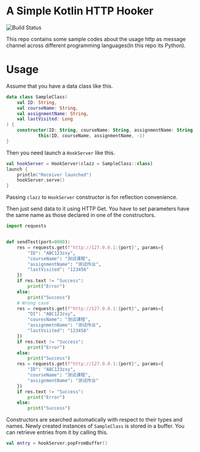 # A Simple Kotlin HTTP Hooker

![Build Status](https://github.com/LinHeLurking/kt-http-hook/workflows/Build/badge.svg)

This repo contains some sample codes about the usage http
as message channel across different programming languages(In 
this repo its Python).

# Usage

Assume that you have a data class like this.

```kotlin
data class SampleClass(
    val ID: String,
    val courseName: String,
    val assignmentName: String,
    val lastVisited: Long
) {
    constructor(ID: String, courseName: String, assignmentName: String) :
            this(ID, courseName, assignmentName, -1)
}
```

Then you need launch a `HookServer` like this.

```kotlin
val hookServer = HookServer(clazz = SampleClass::class)
launch {
    println("Receiver launched")
    hookServer.serve()
}
```

Passing `clazz` to `HookServer` constructor is for reflection
convenience.

Then just send data to it using HTTP Get. You have to set parameters
have the same name as those declared in one of the constructors.

```python
import requests


def sendTest(port=8080):
    res = requests.get(f"http://127.0.0.1:{port}", params={
        "ID": "ABC123zxy",
        "courseName": "测试课程",
        "assignmentName": "测试作业",
        "lastVisited": "123456"
    })
    if res.text != "Success":
        print("Error")
    else:
        print("Success")
    # Wrong case
    res = requests.get(f"http://127.0.0.1:{port}", params={
        "DI": "ABC123zxy",
        "couresName": "测试课程",
        "assignmetnName": "测试作业",
        "lastVsiited": "123456"
    })
    if res.text != "Success":
        print("Error")
    else:
        print("Success")
    res = requests.get(f"http://127.0.0.1:{port}", params={
        "ID": "ABC123zxy",
        "courseName": "测试课程",
        "assignmentName": "测试作业"
    })
    if res.text != "Success":
        print("Error")
    else:
        print("Success")
```

Constructors are searched automatically with respect to their
types and names. Newly created instances of `SampleClass` is
stored in a buffer. You can retrieve entries from it by calling
this.

```kotlin
val entry = hookServer.popFromBuffer()
```
